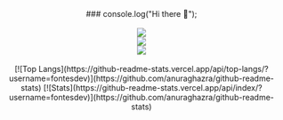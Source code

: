 <div style="display: inline_block" align="center">
    ### console.log("Hi there 👋");
</div>

<br/>
<div style="display: inline_block" align="center">
    <img src="https://skillicons.dev/icons?i=cloudflare,vscode,visualstudio,github,git,mysql,nodejs" /><br>
    <img src="https://skillicons.dev/icons?i=javascript,html,css,ts,express,angular" /><br>
    <img src="https://skillicons.dev/icons?i=php,c,cpp,cs,dotnet" /><br>
</div>
<br>

<div style="display: inline_block" align="center">
    [![Top Langs](https://github-readme-stats.vercel.app/api/top-langs/?username=fontesdev)](https://github.com/anuraghazra/github-readme-stats)
    [![Stats](https://github-readme-stats.vercel.app/api/index/?username=fontesdev)](https://github.com/anuraghazra/github-readme-stats)
</div>

<!--
**fontesdev/fontesdev** is a ✨ _special_ ✨ repository because its `README.md` (this file) appears on your GitHub profile.

Here are some ideas to get you started:

- 🔭 I’m currently working on ...
- 🌱 I’m currently learning ...
- 👯 I’m looking to collaborate on ...
- 🤔 I’m looking for help with ...
- 💬 Ask me about ...
- 📫 How to reach me: ...
- 😄 Pronouns: ...
- ⚡ Fun fact: ...
-->
